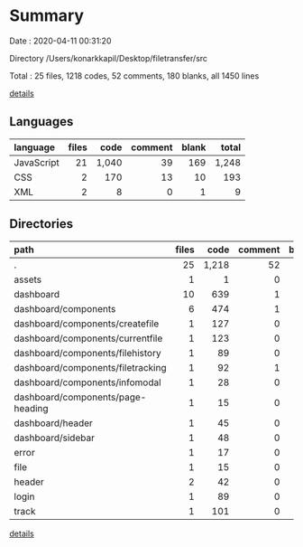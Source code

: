 # Summary

Date : 2020-04-11 00:31:20

Directory /Users/konarkkapil/Desktop/filetransfer/src

Total : 25 files,  1218 codes, 52 comments, 180 blanks, all 1450 lines

[details](details.md)

## Languages
| language | files | code | comment | blank | total |
| :--- | ---: | ---: | ---: | ---: | ---: |
| JavaScript | 21 | 1,040 | 39 | 169 | 1,248 |
| CSS | 2 | 170 | 13 | 10 | 193 |
| XML | 2 | 8 | 0 | 1 | 9 |

## Directories
| path | files | code | comment | blank | total |
| :--- | ---: | ---: | ---: | ---: | ---: |
| . | 25 | 1,218 | 52 | 180 | 1,450 |
| assets | 1 | 1 | 0 | 0 | 1 |
| dashboard | 10 | 639 | 1 | 113 | 753 |
| dashboard/components | 6 | 474 | 1 | 76 | 551 |
| dashboard/components/createfile | 1 | 127 | 0 | 15 | 142 |
| dashboard/components/currentfile | 1 | 123 | 0 | 24 | 147 |
| dashboard/components/filehistory | 1 | 89 | 0 | 17 | 106 |
| dashboard/components/filetracking | 1 | 92 | 1 | 13 | 106 |
| dashboard/components/infomodal | 1 | 28 | 0 | 5 | 33 |
| dashboard/components/page-heading | 1 | 15 | 0 | 2 | 17 |
| dashboard/header | 1 | 45 | 0 | 9 | 54 |
| dashboard/sidebar | 1 | 48 | 0 | 16 | 64 |
| error | 1 | 17 | 0 | 3 | 20 |
| file | 1 | 15 | 0 | 4 | 19 |
| header | 2 | 42 | 0 | 3 | 45 |
| login | 1 | 89 | 0 | 11 | 100 |
| track | 1 | 101 | 0 | 13 | 114 |

[details](details.md)